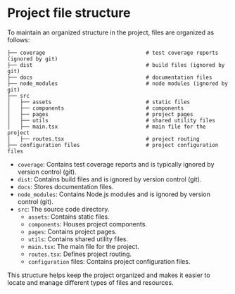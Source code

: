 # Project file structure

To maintain an organized structure in the project, files are organized as follows:

```
├── coverage                                # test coverage reports (ignored by git)
├── dist                                    # build files (ignored by git)
├── docs                                    # documentation files
├── node_modules                            # node modules (ignored by git)
├── src
│   ├── assets                              # static files
│   ├── components                          # components
│   ├── pages                               # project pages
│   ├── utils                               # shared utility files
│   ├── main.tsx                            # main file for the project
│   ├── routes.tsx                          # project routing
├── configuration files                     # project configuration files

```

- `coverage`: Contains test coverage reports and is typically ignored by version control (git).
- `dist`: Contains build files and is ignored by version control (git).
- `docs`: Stores documentation files.
- `node_modules`: Contains Node.js modules and is ignored by version control (git).
- `src`: The source code directory.
  - `assets`: Contains static files.
  - `components`: Houses project components.
  - `pages`: Contains project pages.
  - `utils`: Contains shared utility files.
  - `main.tsx`: The main file for the project.
  - `routes.tsx`: Defines project routing.
  - `configuration` files: Contains project configuration files.

This structure helps keep the project organized and makes it easier to locate and manage different types of files and resources.
